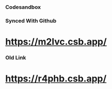 ### Codesandbox
### Synced With Github
# https://m2lvc.csb.app/

### Old Link
# https://r4phb.csb.app/